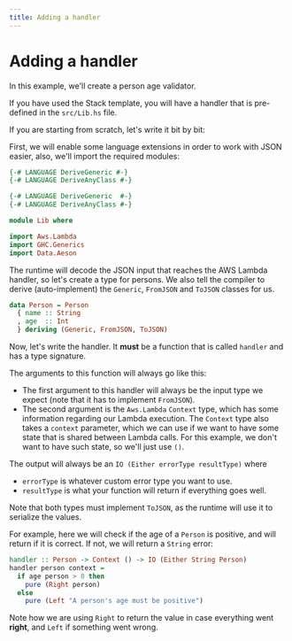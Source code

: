 ```yaml
---
title: Adding a handler
---
```


# Adding a handler

In this example, we'll create a person age validator.

If you have used the Stack template, you will have a handler that is pre-defined in the `src/Lib.hs` file.

If you are starting from scratch, let's write it bit by bit:

First, we will enable some language extensions in order to work with JSON easier, also, we'll import the required
modules:

```haskell top hide
{-# LANGUAGE DeriveGeneric #-}
{-# LANGUAGE DeriveAnyClass #-}
```

```haskell
{-# LANGUAGE DeriveGeneric  #-}
{-# LANGUAGE DeriveAnyClass #-}

module Lib where
```

```haskell top
import Aws.Lambda
import GHC.Generics
import Data.Aeson
```

The runtime will decode the JSON input that reaches the AWS Lambda handler, so let's create a type
for persons. We also tell the compiler to derive (auto-implement) the `Generic`, `FromJSON` and `ToJSON` classes
for us.

```haskell top
data Person = Person
  { name :: String
  , age  :: Int
  } deriving (Generic, FromJSON, ToJSON)
```

Now, let's write the handler. It **must** be a function that is called `handler` and has a type signature.

The arguments to this function will always go like this:

* The first argument to this handler will always be the input type we expect (note that it has to implement `FromJSON`).
* The second argument is the `Aws.Lambda` `Context` type, which has some information regarding our Lambda execution. The `Context` type also takes a `context` parameter, which we can use if we want to have some state that is shared between Lambda calls. For this example, we don't want to have such state, so we'll just use `()`.

The output will always be an `IO (Either errorType resultType)` where

* `errorType` is whatever custom error type you want to use.
* `resultType` is what your function will return if everything goes well.

Note that both types must implement `ToJSON`, as the runtime will use it to serialize the values.

For example, here we will check if the age of a `Person` is positive, and will return if it is correct. If not, we
will return a `String` error:

```haskell top
handler :: Person -> Context () -> IO (Either String Person)
handler person context =
  if age person > 0 then
    pure (Right person)
  else
    pure (Left "A person's age must be positive")
```

Note how we are using `Right` to return the value in case everything went **right**, and `Left` if something went wrong.